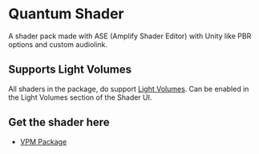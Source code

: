 # Quantum Shader

A shader pack made with ASE (Amplify Shader Editor) with Unity like PBR options and custom audiolink.

## Supports Light Volumes

All shaders in the package, do support [Light Volumes](https://github.com/REDSIM/VRCLightVolumes).
Can be enabled in the Light Volumes section of the Shader UI.

## Get the shader here

* [VPM Package](https://saphiblue.github.io/quantumshader/)

